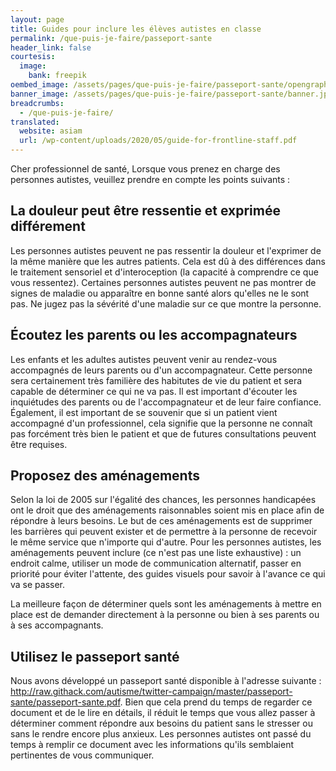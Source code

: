 ```yaml
---
layout: page
title: Guides pour inclure les élèves autistes en classe
permalink: /que-puis-je-faire/passeport-sante
header_link: false
courtesis:
  image:
    bank: freepik
oembed_image: /assets/pages/que-puis-je-faire/passeport-sante/opengraph.jpg
banner_image: /assets/pages/que-puis-je-faire/passeport-sante/banner.jpg
breadcrumbs:
  - /que-puis-je-faire/
translated:
  website: asiam
  url: /wp-content/uploads/2020/05/guide-for-frontline-staff.pdf
---
```


Cher professionnel de santé,
Lorsque vous prenez en charge des personnes autistes, veuillez prendre en compte les points suivants :


## La douleur peut être ressentie et exprimée différement 

Les personnes autistes peuvent ne pas ressentir la douleur et l'exprimer de la même manière que les autres patients.
Cela est dû à des différences dans le traitement sensoriel et d'interoception (la capacité à comprendre ce que vous ressentez).
Certaines personnes autistes peuvent ne pas montrer de signes de maladie ou apparaître en bonne santé alors qu'elles ne le sont pas.
Ne jugez pas la sévérité d'une maladie sur ce que montre la personne.


## Écoutez les parents ou les accompagnateurs

Les enfants et les adultes autistes peuvent venir au rendez-vous accompagnés de leurs parents ou d'un accompagnateur.
Cette personne sera certainement très familière des habitutes de vie du patient et sera capable de déterminer ce qui ne va pas.
Il est important d'écouter les inquiétudes des parents ou de l'accompagnateur et de leur faire confiance.
Également, il est important de se souvenir que si un patient vient accompagné d'un professionnel, cela signifie que la personne ne connaît pas forcément très bien le patient et que 
de futures consultations peuvent être requises.


## Proposez des aménagements

Selon la loi de 2005 sur l'égalité des chances, les personnes handicapées ont le droit que des aménagements raisonnables
soient mis en place afin de répondre à leurs besoins.
Le but de ces aménagements est de supprimer les barrières qui peuvent exister et de permettre à la personne de recevoir le même service que n'importe qui d'autre.
Pour les personnes autistes, les aménagements peuvent inclure (ce n'est pas une liste exhaustive) : 
un endroit calme, utiliser un mode de communication alternatif, passer en priorité pour éviter l'attente, des guides visuels pour savoir à l'avance ce qui va se passer.

La meilleure façon de déterminer quels sont les aménagements à mettre en place est de demander directement à la personne ou bien à ses parents ou à ses accompagnants.


## Utilisez le passeport santé

Nous avons développé un passeport santé disponible à l'adresse suivante : <a href="http://raw.githack.com/autisme/twitter-campaign/master/passeport-sante/passeport-sante.pdf">http://raw.githack.com/autisme/twitter-campaign/master/passeport-sante/passeport-sante.pdf</a>.
Bien que cela prend du temps de regarder ce document et de le lire en détails, il réduit le temps que vous allez passer à déterminer comment répondre aux besoins du patient
sans le stresser ou sans le rendre encore plus anxieux.
Les personnes autistes ont passé du temps à remplir ce document avec les informations qu'ils semblaient pertinentes de vous communiquer.


